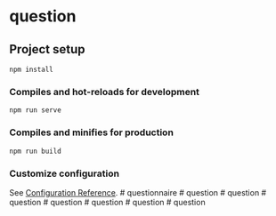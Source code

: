 # question

## Project setup
```
npm install
```

### Compiles and hot-reloads for development
```
npm run serve
```

### Compiles and minifies for production
```
npm run build
```

### Customize configuration
See [Configuration Reference](https://cli.vuejs.org/config/).
#   q u e s t i o n n a i r e  
 #   q u e s t i o n  
 #   q u e s t i o n  
 #   q u e s t i o n  
 #   q u e s t i o n  
 #   q u e s t i o n  
 #   q u e s t i o n  
 #   q u e s t i o n  
 